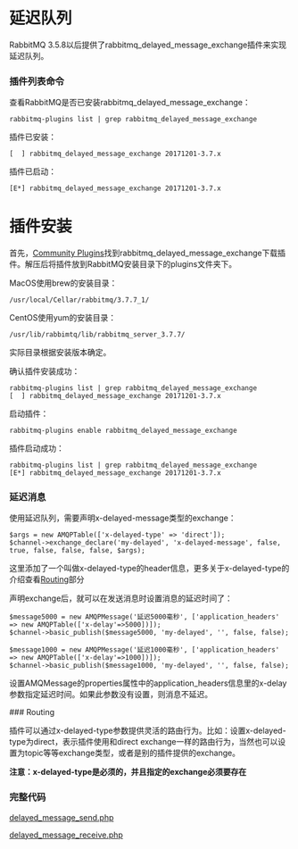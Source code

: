 # 延迟队列

RabbitMQ 3.5.8以后提供了rabbitmq_delayed_message_exchange插件来实现延迟队列。

### 插件列表命令

查看RabbitMQ是否已安装rabbitmq_delayed_message_exchange：

```
rabbitmq-plugins list | grep rabbitmq_delayed_message_exchange
```

插件已安装：

```
[  ] rabbitmq_delayed_message_exchange 20171201-3.7.x
```

插件已启动：

```
[E*] rabbitmq_delayed_message_exchange 20171201-3.7.x
```

# 插件安装

首先，[Community Plugins](http://www.rabbitmq.com/community-plugins.html)找到rabbitmq_delayed_message_exchange下载插件。解压后将插件放到RabbitMQ安装目录下的plugins文件夹下。

MacOS使用brew的安装目录：

```
/usr/local/Cellar/rabbitmq/3.7.7_1/
```

CentOS使用yum的安装目录：

```
/usr/lib/rabbimtq/lib/rabbitmq_server_3.7.7/
```

实际目录根据安装版本确定。

确认插件安装成功：

```
rabbitmq-plugins list | grep rabbitmq_delayed_message_exchange
[  ] rabbitmq_delayed_message_exchange 20171201-3.7.x
```

启动插件：

```
rabbitmq-plugins enable rabbitmq_delayed_message_exchange
```

插件启动成功：
```
rabbitmq-plugins list | grep rabbitmq_delayed_message_exchange
[E*] rabbitmq_delayed_message_exchange 20171201-3.7.x
```

### 延迟消息

使用延迟队列，需要声明x-delayed-message类型的exchange：

```
$args = new AMQPTable(['x-delayed-type' => 'direct']);
$channel->exchange_declare('my-delayed', 'x-delayed-message', false, true, false, false, false, $args);
```

这里添加了一个叫做x-delayed-type的header信息，更多关于x-delayed-type的介绍查看[Routing](#routing)部分

声明exchange后，就可以在发送消息时设置消息的延迟时间了：

```
$message5000 = new AMQPMessage('延迟5000毫秒', ['application_headers' => new AMQPTable(['x-delay'=>5000])]);
$channel->basic_publish($message5000, 'my-delayed', '', false, false);

$message1000 = new AMQPMessage('延迟1000毫秒', ['application_headers' => new AMQPTable(['x-delay'=>1000])]);
$channel->basic_publish($message1000, 'my-delayed', '', false, false);
```

设置AMQMessage的properties属性中的application_headers信息里的x-delay参数指定延迟时间。如果此参数没有设置，则消息不延迟。

<div id="routing"></div>
### Routing

插件可以通过x-delayed-type参数提供灵活的路由行为。比如：设置x-delayed-type为direct，表示插件使用和direct exchange一样的路由行为，当然也可以设置为topic等等exchange类型，或者是别的插件提供的exchange。

__注意：x-delayed-type是必须的，并且指定的exchange必须要存在__

### 完整代码

[delayed_message_send.php](./delayed_message_send.php)

[delayed_message_receive.php](./delayed_message_receive.php)
